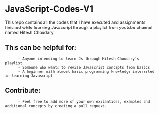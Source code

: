 # JavaScript-Codes-V1

This repo contains all the codes that I have executed and assignments finished while learning Javascript
through a playlist from youtube channel named Hitesh Choudary.

## This can be helpful for: ##
          - Anyone intending to learn Js through Hitesh Choudary's playlist 
          - Someone who wants to revise Javascript concepts from basics 
          - A beginner with atmost basic programming knowledge interested in learning Javascript

## Contribute:
          - Feel free to add more of your own explantions, examples and additional concepts by creating a pull request.
